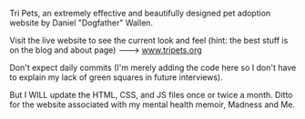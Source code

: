 Tri Pets, an extremely effective and beautifully designed pet adoption website by Daniel "Dogfather" Wallen.

Visit the live website to see the current look and feel (hint: the best stuff is on the blog and about page) ---> www.tripets.org

Don't expect daily commits (I'm merely adding the code here so I don't have to explain my lack of green squares in future interviews).

But I WILL update the HTML, CSS, and JS files once or twice a month. Ditto for the website associated with my mental health memoir, Madness and Me.
